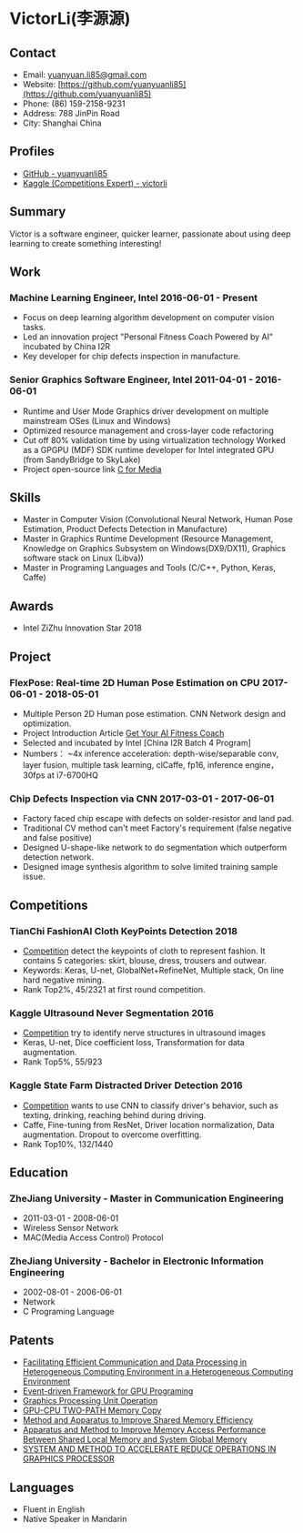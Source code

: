 # VictorLi(李源源)
## Contact
* Email: [yuanyuan.li85@gmail.com](mailto:yuanyuan.li85@gmail.com)
* Website: [https://github.com/yuanyuanli85](https://github.com/yuanyuanli85)
* Phone: (86) 159-2158-9231
* Address: 788 JinPin Road
* City: Shanghai China

## Profiles
* [GitHub - yuanyuanli85](https://github.com/yuanyuanli85)
* [Kaggle (Competitions Expert) - victorli](https://www.kaggle.com/victorli)

## Summary
Victor is a software engineer, quicker learner, passionate about using deep learning to create something interesting!

## Work
### Machine Learning Engineer, Intel  2016-06-01 - Present
* Focus on deep learning algorithm development on computer vision tasks.
* Led an innovation project "Personal Fitness Coach Powered by AI" incubated by China I2R
* Key developer for chip defects inspection in manufacture.

### Senior Graphics Software Engineer, Intel 2011-04-01 - 2016-06-01
* Runtime and User Mode Graphics driver development on multiple mainstream OSes (Linux and Windows)
* Optimized resource management and cross-layer code refactoring
* Cut off 80% validation time by using virtualization technology Worked as a GPGPU (MDF) SDK runtime developer for Intel integrated GPU (from SandyBridge to SkyLake)
* Project open-source link [C for Media](https://github.com/intel/cm-compiler)

## Skills
* Master in Computer Vision (Convolutional Neural Network, Human Pose Estimation, Product Defects Detection in Manufacture)
* Master in Graphics Runtime Development (Resource Management, Knowledge on Graphics Subsystem on Windows(DX9/DX11), Graphics software stack on Linux (Libva))
* Master in Programing Languages and Tools (C/C++, Python, Keras, Caffe)

## Awards
* Intel ZiZhu Innovation Star 2018

## Project
### FlexPose: Real-time 2D Human Pose Estimation on CPU  2017-06-01 - 2018-05-01
* Multiple Person 2D Human pose estimation.  CNN Network design and optimization.
* Project Introduction Article [Get Your AI Fitness Coach](https://mp.weixin.qq.com/s/3V55wNMseeZdEISGHaG64A)
* Selected and incubated by Intel [China I2R Batch 4 Program]
* Numbers： ~4x inference acceleration: depth-wise/separable conv, layer fusion, multiple task learning, clCaffe, fp16, inference engine，30fps at i7-6700HQ

### Chip Defects Inspection via CNN   2017-03-01 - 2017-06-01   
* Factory faced chip escape with defects on solder-resistor and land pad.
* Traditional CV method can't meet Factory's requirement (false negative and false positive)
* Designed U-shape-like network to do segmentation which outperform detection network.
* Designed image synthesis algorithm to solve limited training sample issue.

## Competitions
### TianChi FashionAI Cloth KeyPoints Detection 2018
* [Competition](https://tianchi.aliyun.com/competition/information.htm?spm=5176.11165320.5678.2.46df7d4d3XYOlw&raceId=231648) detect the keypoints of cloth to represent fashion. It contains 5 categories: skirt, blouse, dress, trousers and outwear.
* Keywords: Keras, U-net, GlobalNet+RefineNet, Multiple stack, On line hard negative mining.
* Rank Top2%, 45/2321 at first round competition.

### Kaggle Ultrasound Never Segmentation 2016
*   [Competition](https://www.kaggle.com/c/ultrasound-nerve-segmentation) try to identify nerve structures in ultrasound images
* Keras, U-net, Dice coefficient loss, Transformation for data augmentation.
* Rank Top5%, 55/923

### Kaggle State Farm Distracted Driver Detection 2016
* [Competition](https://www.kaggle.com/c/state-farm-distracted-driver-detection) wants to use CNN to classify driver's behavior, such as texting, drinking, reaching behind during driving.
* Caffe, Fine-tuning from ResNet, Driver location normalization, Data augmentation. Dropout to overcome overfitting.
* Rank Top10%, 132/1440

## Education
### ZheJiang University - Master in Communication Engineering
* 2011-03-01 - 2008-06-01  
* Wireless Sensor Network
* MAC(Media Access Control) Protocol

### ZheJiang University - Bachelor in Electronic Information Engineering
* 2002-08-01 - 2006-06-01
* Network
* C Programing Language

## Patents
* [Facilitating Efficient Communication and Data Processing in Heterogeneous Computing Environment in a Heterogeneous Computing Environment](https://patentscope.wipo.int/search/zh/detail.jsf?docId=WO2017107118)
* [Event-driven Framework for GPU Programing](https://patentscope.wipo.int/search/zh/detail.jsf?docId=WO2017107168)
* [Graphics Processing Unit Operation](https://patentscope.wipo.int/search/zh/detail.jsf?docId=WO2017112403)
* [GPU-CPU TWO-PATH Memory Copy ](https://patentscope.wipo.int/search/zh/detail.jsf?docId=WO2017049583)
* [Method and Apparatus to Improve Shared Memory Efficiency](https://patentscope.wipo.int/search/zh/detail.jsf?docId=WO2018176435)
* [Apparatus and Method to Improve Memory Access Performance Between Shared Local Memory and System Global Memory ](https://patentscope.wipo.int/search/zh/detail.jsf?docId=CN203389528)
* [SYSTEM AND METHOD TO ACCELERATE REDUCE OPERATIONS IN GRAPHICS PROCESSOR](https://patentscope.wipo.int/search/zh/detail.jsf?docId=WO2017166269)
## Languages
* Fluent in English
* Native Speaker in Mandarin
